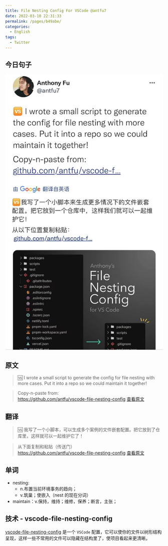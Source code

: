 ```yaml
---
title: File Nesting Config For VSCode @antfu7
date: 2022-03-10 22:31:33
permalink: /pages/b49abe/
categories:
  - English
tags:
  - Twitter
---
```


## 今日句子

![今日Twitter](./images/file-nesting-config.jpeg)

## 原文

> 🆚 I wrote a small script to generate the config for file nesting with more cases. Put it into a repo so we could maintain it together!<br/>

> Copy-n-paste from:<br> https://github.com/antfu/vscode-file-nesting-config [查看原文](https://twitter.com/antfu7/status/1500998466700382209)

## 翻译

> 🆚 我写了一个小脚本，可以生成多个案例的文件嵌套配置。把它放到了仓库里，这样就可以一起维护它了！<br/>

> 从下面复制和粘贴（传送门）<br> https://github.com/antfu/vscode-file-nesting-config [查看原文](https://twitter.com/antfu7/status/1500998466700382209)

## 单词

- nesting:
  - n.布置当前环境事务的趋向；
  - v.筑巢；使嵌入（nest 的现在分词）
- maintain：v.保持，维持；维修，保养；断言，主张；

## 技术 - vscode-file-nesting-config

[vscode-file-nesting-config](https://github.com/antfu/vscode-file-nesting-config) 是一个 `VSCode` 配置，它可以使你的文件以树形结构呈现，这样一些不常用的文件可以隐藏在结构里了，使项目看起来更清晰。
